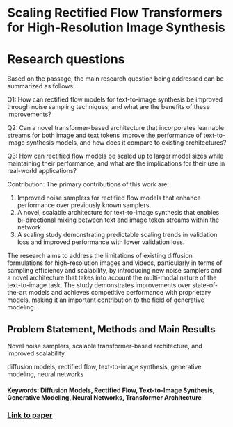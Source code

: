 # Scaling Rectified Flow Transformers for High-Resolution Image Synthesis

# Research questions
Based on the passage, the main research question being addressed can be summarized as follows:

Q1: How can rectified flow models for text-to-image synthesis be improved through noise sampling techniques, and what are the benefits of these improvements?

Q2: Can a novel transformer-based architecture that incorporates learnable streams for both image and text tokens improve the performance of text-to-image synthesis models, and how does it compare to existing architectures?

Q3: How can rectified flow models be scaled up to larger model sizes while maintaining their performance, and what are the implications for their use in real-world applications?

Contribution:
The primary contributions of this work are:

1. Improved noise samplers for rectified flow models that enhance performance over previously known samplers.
2. A novel, scalable architecture for text-to-image synthesis that enables bi-directional mixing between text and image token streams within the network.
3. A scaling study demonstrating predictable scaling trends in validation loss and improved performance with lower validation loss.

The research aims to address the limitations of existing diffusion formulations for high-resolution images and videos, particularly in terms of sampling efficiency and scalability, by introducing new noise samplers and a novel architecture that takes into account the multi-modal nature of the text-to-image task. The study demonstrates improvements over state-of-the-art models and achieves competitive performance with proprietary models, making it an important contribution to the field of generative modeling.

## Problem Statement, Methods and Main Results
 Novel noise samplers, scalable transformer-based architecture, and improved scalability.

diffusion models, rectified flow, text-to-image synthesis, generative modeling, neural networks

#### Keywords: Diffusion Models, Rectified Flow, Text-to-Image Synthesis, Generative Modeling, Neural Networks, Transformer Architecture
### [Link to paper](https://arxiv.org/abs/2403.03206v1)
